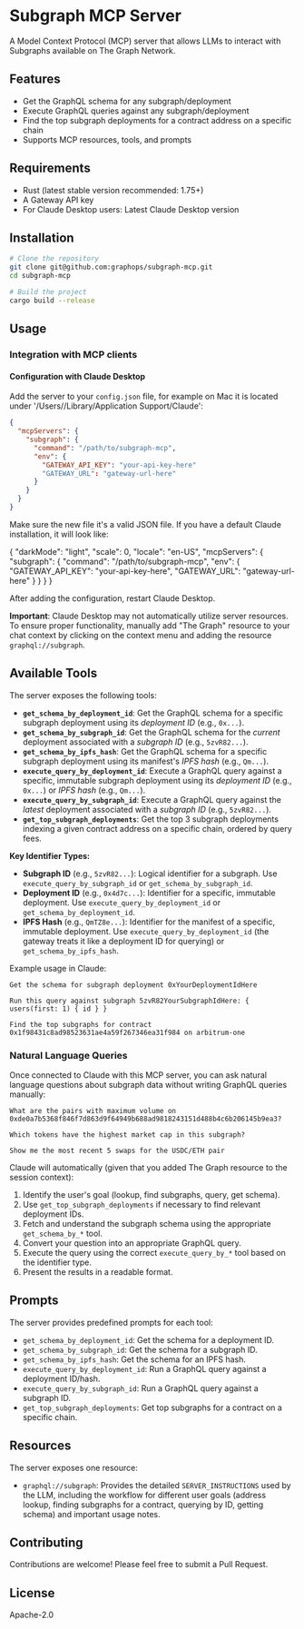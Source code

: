 # Subgraph MCP Server

A Model Context Protocol (MCP) server that allows LLMs to interact with Subgraphs available on The Graph Network.

## Features

- Get the GraphQL schema for any subgraph/deployment
- Execute GraphQL queries against any subgraph/deployment
- Find the top subgraph deployments for a contract address on a specific chain
- Supports MCP resources, tools, and prompts

## Requirements

- Rust (latest stable version recommended: 1.75+)
- A Gateway API key
- For Claude Desktop users: Latest Claude Desktop version

## Installation

```bash
# Clone the repository
git clone git@github.com:graphops/subgraph-mcp.git
cd subgraph-mcp

# Build the project
cargo build --release
```

## Usage

### Integration with MCP clients

#### Configuration with Claude Desktop

Add the server to your `config.json` file, for example on Mac it is located under '/Users/<your-user>/Library/Application Support/Claude':

```json
{
  "mcpServers": {
    "subgraph": {
      "command": "/path/to/subgraph-mcp",
      "env": {
        "GATEWAY_API_KEY": "your-api-key-here"
        "GATEWAY_URL": "gateway-url-here"
      }
    }
  }
}
```

Make sure the new file it's a valid JSON file. 
If you have a default Claude installation, it will look like:

{
  "darkMode": "light",
  "scale": 0,
  "locale": "en-US",
  "mcpServers": {
    "subgraph": {
      "command": "/path/to/subgraph-mcp",
      "env": {
        "GATEWAY_API_KEY": "your-api-key-here",
        "GATEWAY_URL": "gateway-url-here"
      }
    }
  }
}

After adding the configuration, restart Claude Desktop.

**Important**: Claude Desktop may not automatically utilize server resources. To ensure proper functionality, manually add "The Graph" resource to your chat context by clicking on the context menu and adding the resource `graphql://subgraph`.

## Available Tools

The server exposes the following tools:

- **`get_schema_by_deployment_id`**: Get the GraphQL schema for a specific subgraph deployment using its _deployment ID_ (e.g., `0x...`).
- **`get_schema_by_subgraph_id`**: Get the GraphQL schema for the _current_ deployment associated with a _subgraph ID_ (e.g., `5zvR82...`).
- **`get_schema_by_ipfs_hash`**: Get the GraphQL schema for a specific subgraph deployment using its manifest's _IPFS hash_ (e.g., `Qm...`).
- **`execute_query_by_deployment_id`**: Execute a GraphQL query against a specific, immutable subgraph deployment using its _deployment ID_ (e.g., `0x...`) or _IPFS hash_ (e.g., `Qm...`).
- **`execute_query_by_subgraph_id`**: Execute a GraphQL query against the _latest_ deployment associated with a _subgraph ID_ (e.g., `5zvR82...`).
- **`get_top_subgraph_deployments`**: Get the top 3 subgraph deployments indexing a given contract address on a specific chain, ordered by query fees.

**Key Identifier Types:**

- **Subgraph ID** (e.g., `5zvR82...`): Logical identifier for a subgraph. Use `execute_query_by_subgraph_id` or `get_schema_by_subgraph_id`.
- **Deployment ID** (e.g., `0x4d7c...`): Identifier for a specific, immutable deployment. Use `execute_query_by_deployment_id` or `get_schema_by_deployment_id`.
- **IPFS Hash** (e.g., `QmTZ8e...`): Identifier for the manifest of a specific, immutable deployment. Use `execute_query_by_deployment_id` (the gateway treats it like a deployment ID for querying) or `get_schema_by_ipfs_hash`.

Example usage in Claude:

```
Get the schema for subgraph deployment 0xYourDeploymentIdHere

Run this query against subgraph 5zvR82YourSubgraphIdHere: { users(first: 1) { id } }

Find the top subgraphs for contract 0x1f98431c8ad98523631ae4a59f267346ea31f984 on arbitrum-one
```

### Natural Language Queries

Once connected to Claude with this MCP server, you can ask natural language questions about subgraph data without writing GraphQL queries manually:

```
What are the pairs with maximum volume on 0xde0a7b5368f846f7d863d9f64949b688ad9818243151d488b4c6b206145b9ea3?

Which tokens have the highest market cap in this subgraph?

Show me the most recent 5 swaps for the USDC/ETH pair
```

Claude will automatically (given that you added The Graph resource to the session context):

1.  Identify the user's goal (lookup, find subgraphs, query, get schema).
2.  Use `get_top_subgraph_deployments` if necessary to find relevant deployment IDs.
3.  Fetch and understand the subgraph schema using the appropriate `get_schema_by_*` tool.
4.  Convert your question into an appropriate GraphQL query.
5.  Execute the query using the correct `execute_query_by_*` tool based on the identifier type.
6.  Present the results in a readable format.

## Prompts

The server provides predefined prompts for each tool:

- `get_schema_by_deployment_id`: Get the schema for a deployment ID.
- `get_schema_by_subgraph_id`: Get the schema for a subgraph ID.
- `get_schema_by_ipfs_hash`: Get the schema for an IPFS hash.
- `execute_query_by_deployment_id`: Run a GraphQL query against a deployment ID/hash.
- `execute_query_by_subgraph_id`: Run a GraphQL query against a subgraph ID.
- `get_top_subgraph_deployments`: Get top subgraphs for a contract on a specific chain.

## Resources

The server exposes one resource:

- `graphql://subgraph`: Provides the detailed `SERVER_INSTRUCTIONS` used by the LLM, including the workflow for different user goals (address lookup, finding subgraphs for a contract, querying by ID, getting schema) and important usage notes.

## Contributing

Contributions are welcome! Please feel free to submit a Pull Request.

## License

Apache-2.0
